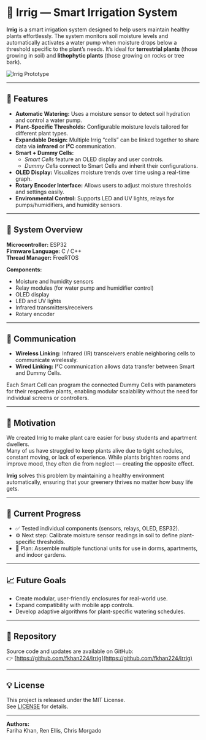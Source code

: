# 🌿 Irrig — Smart Irrigation System

**Irrig** is a smart irrigation system designed to help users maintain healthy plants effortlessly. The system monitors soil moisture levels and automatically activates a water pump when moisture drops below a threshold specific to the plant’s needs. It’s ideal for **terrestrial plants** (those growing in soil) and **lithophytic plants** (those growing on rocks or tree bark).

![Irrig Prototype](docs/irrig_prototype.jpg) <!-- Optional: replace with an image link -->

---

## 🚀 Features

- **Automatic Watering:** Uses a moisture sensor to detect soil hydration and control a water pump.  
- **Plant-Specific Thresholds:** Configurable moisture levels tailored for different plant types.  
- **Expandable Design:** Multiple Irrig “cells” can be linked together to share data via **infrared** or **I²C** communication.  
- **Smart + Dummy Cells:**  
  - *Smart Cells* feature an OLED display and user controls.  
  - *Dummy Cells* connect to Smart Cells and inherit their configurations.  
- **OLED Display:** Visualizes moisture trends over time using a real-time graph.  
- **Rotary Encoder Interface:** Allows users to adjust moisture thresholds and settings easily.  
- **Environmental Control:** Supports LED and UV lights, relays for pumps/humidifiers, and humidity sensors.  

---

## 🧠 System Overview

**Microcontroller:** ESP32  
**Firmware Language:** C / C++  
**Thread Manager:** FreeRTOS  

**Components:**
- Moisture and humidity sensors  
- Relay modules (for water pump and humidifier control)  
- OLED display  
- LED and UV lights  
- Infrared transmitters/receivers  
- Rotary encoder  

---

## 🔗 Communication

- **Wireless Linking:** Infrared (IR) transceivers enable neighboring cells to communicate wirelessly.  
- **Wired Linking:** I²C communication allows data transfer between Smart and Dummy Cells.  

Each Smart Cell can program the connected Dummy Cells with parameters for their respective plants, enabling modular scalability without the need for individual screens or controllers.

---

## 🌱 Motivation

We created Irrig to make plant care easier for busy students and apartment dwellers.  
Many of us have struggled to keep plants alive due to tight schedules, constant moving, or lack of experience. While plants brighten rooms and improve mood, they often die from neglect — creating the opposite effect.

**Irrig** solves this problem by maintaining a healthy environment automatically, ensuring that your greenery thrives no matter how busy life gets.

---

## 🧩 Current Progress

- ✅ Tested individual components (sensors, relays, OLED, ESP32).  
- ⚙️ Next step: Calibrate moisture sensor readings in soil to define plant-specific thresholds.  
- 🔄 Plan: Assemble multiple functional units for use in dorms, apartments, and indoor gardens.  

---

## 📈 Future Goals

- Create modular, user-friendly enclosures for real-world use.  
- Expand compatibility with mobile app controls.  
- Develop adaptive algorithms for plant-specific watering schedules.  

---

## 📂 Repository

Source code and updates are available on GitHub:  
👉 [https://github.com/fkhan224/Irrig](https://github.com/fkhan224/Irrig)

---

## 💡 License

This project is released under the MIT License.  
See [LICENSE](LICENSE) for details.

---

**Authors:**  
Fariha Khan, Ren Ellis, Chris Morgado  